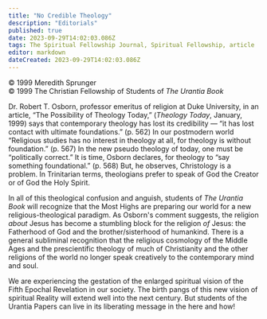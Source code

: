 ```yaml
---
title: "No Credible Theology"
description: "Editorials"
published: true
date: 2023-09-29T14:02:03.086Z
tags: The Spiritual Fellowship Journal, Spiritual Fellowship, article
editor: markdown
dateCreated: 2023-09-29T14:02:03.086Z
---
```



<p class="v-card v-sheet theme--light gray lighten-3 px-2">© 1999 Meredith Sprunger<br>© 1999 The Christian Fellowship of Students of <i>The Urantia Book</i></p>

Dr. Robert T. Osborn, professor emeritus of religion at Duke University, in an article, “The Possibility of Theology Today,” (_Theology Today_, January, 1999) says that contemporary theology has lost its credibility — “it has lost contact with ultimate foundations.” (p. 562) In our postmodern world “Religious studies has no interest in theology at all, for theology is without foundation.” (p. 567) In the new pseudo theology of today, one must be “politically correct.” It is time, Osborn declares, for theology to “say something foundational.” (p. 568) But, he observes, Christology is a problem. In Trinitarian terms, theologians prefer to speak of God the Creator or of God the Holy Spirit.

In all of this theological confusion and anguish, students of _The Urantia Book_ will recognize that the Most Highs are preparing our world for a new religious-theological paradigm. As Osborn's comment suggests, the religion _about_ Jesus has become a stumbling block for the religion _of_ Jesus: the Fatherhood of God and the brother/sisterhood of humankind. There is a general subliminal recognition that the religious cosmology of the Middle Ages and the prescientific theology of much of Christianity and the other religions of the world no longer speak creatively to the contemporary mind and soul.

We are experiencing the gestation of the enlarged spiritual vision of the Fifth Epochal Revelation in our society. The birth pangs of this new vision of spiritual Reality will extend well into the next century. But students of the Urantia Papers can live in its liberating message in the here and how!
